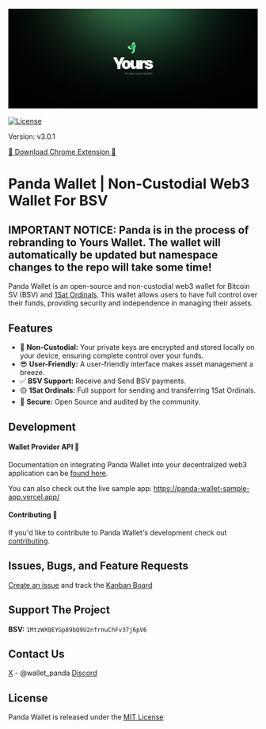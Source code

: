 ![Example Image](/public/banner.png)

[![License](https://img.shields.io/badge/License-MIT-blue.svg)](https://opensource.org/licenses/MIT)

Version: v3.0.1

<a href="https://chrome.google.com/webstore/detail/panda-wallet/mlbnicldlpdimbjdcncnklfempedeipj" target="_blank">🐼 Download Chrome Extension 🐼</a>

# Panda Wallet | Non-Custodial Web3 Wallet For BSV

## IMPORTANT NOTICE: Panda is in the process of rebranding to Yours Wallet. The wallet will automatically be updated but namespace changes to the repo will take some time!

Panda Wallet is an open-source and non-custodial web3 wallet for Bitcoin SV (BSV) and [1Sat Ordinals](https://docs.1satordinals.com/). This wallet allows users to have full control over their funds, providing security and independence in managing their assets.

## Features

- 🔑 **Non-Custodial:** Your private keys are encrypted and stored locally on your device, ensuring complete control over your funds.
- 😎 **User-Friendly:** A user-friendly interface makes asset management a breeze.
- ✅ **BSV Support:** Receive and Send BSV payments.
- 🟡 **1Sat Ordinals:** Full support for sending and transferring 1Sat Ordinals.
- 🔐 **Secure:** Open Source and audited by the community.

## Development

#### Wallet Provider API 🚀

Documentation on integrating Panda Wallet into your decentralized web3 application can be [found here](https://panda-wallet.gitbook.io/provider-api/).

You can also check out the live sample app: https://panda-wallet-sample-app.vercel.app/

#### Contributing 🙌

If you'd like to contribute to Panda Wallet's development check out [contributing](CONTRIBUTING.md).

## Issues, Bugs, and Feature Requests

[Create an issue](https://github.com/Panda-Wallet/panda-wallet/issues) and track the [Kanban Board](https://github.com/orgs/Panda-Wallet/projects/1)

## Support The Project

**BSV:** `1MtzWXQEYGp89bQ9U2nfrnuChFv37j6pV6`

## Contact Us

[X](https://twitter.com/wallet_panda) - @wallet_panda
[Discord](https://discord.gg/qHs6hTkmsf)

## License

Panda Wallet is released under the [MIT License](https://opensource.org/licenses/MIT)
